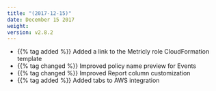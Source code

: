 ```yaml
---
title: "(2017-12-15)"
date: December 15 2017
weight:
version: v2.8.2
---
```

- {{% tag added %}}  Added a link to the Metricly role CloudFormation template
- {{% tag changed %}} Improved policy name preview for Events
- {{% tag changed %}} Improved Report column customization
- {{% tag added %}} Added tabs to AWS integration 
